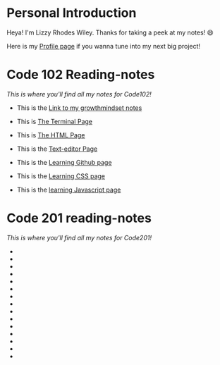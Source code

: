 # Personal Introduction
Heya! I'm Lizzy Rhodes Wiley. Thanks for taking a peek at my notes! 😄

Here is my [Profile page](https://github.com/Lizzyrho21) if you wanna tune into my next big project! 

# Code 102 Reading-notes
*This is where you'll find all my notes for Code102!*

- This is the [Link to my growthmindset notes](/Reading-notes/Growthmindset)

- This is [The Terminal Page](/Reading-notes/Terminal)

- This is [The HTML Page](/Reading-notes/HTML)

- This is the [Text-editor Page](/Reading-notes/Text-editor)

- This is the [Learning Github page](/Reading-notes/Learning-git)

- This is the [Learning CSS page](/Reading-notes/Learning-CSS)

- This is the [learning Javascript page](/Reading-notes/Learning-Javascript)


# Code 201 reading-notes
*This is where you'll find all my notes for Code201!* 

-
-
-
-
-
-
-
-
-
-
-
-
-
-
-
